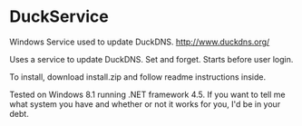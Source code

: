 # DuckService
Windows Service used to update DuckDNS. http://www.duckdns.org/

Uses a service to update DuckDNS. Set and forget. Starts before user login.

To install, download install.zip and follow readme instructions inside.

Tested on Windows 8.1 running .NET framework 4.5. If you want to tell me what system you have and whether or not it works for you, I'd be in your debt.
